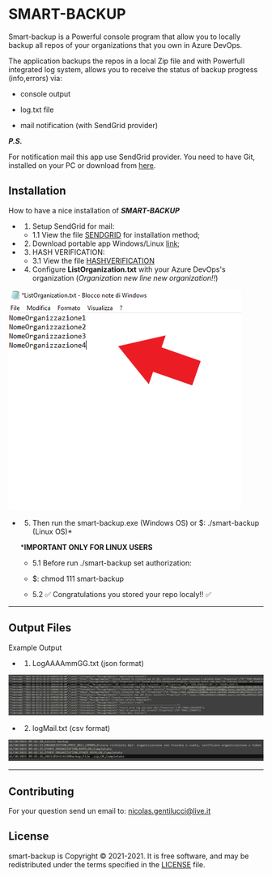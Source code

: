 # SMART-BACKUP

Smart-backup is a Powerful console program that allow you to locally backup all repos of your
organizations that you own in Azure DevOps.

The application backups the repos in a local Zip file and with Powerfull integrated log system,
allows you to receive the status of backup progress (info,errors) via:

- console output

- log.txt file

- mail notification  (with SendGrid provider)

***P.S.***

For notification mail this app use SendGrid provider.
You need to have Git, installed on your PC or download from [here](https://git-scm.com/downloads).


## Installation

How to have a nice installation of ***SMART-BACKUP***


- 1. Setup SendGrid for mail:
	- 1.1 View the file [SENDGRID](./SendGrid.md) for installation method;

- 2. Download portable app Windows/Linux [link]();

- 3. HASH VERIFICATION:
	
	- 3.1 View the file [HASHVERIFICATION](./HashVerification.md)

- 4. Configure **ListOrganization.txt** with your Azure DevOps's organization (*Organization new line new organization!!*)

![1Listorganizations](./media/1Listorganizations.png)

- 5. Then run the smart-backup.exe (Windows OS) or $: ./smart-backup (Linux OS)*

	***IMPORTANT ONLY FOR LINUX USERS**

	- 5.1 Before run ./smart-backup set authorization:
    - $: chmod 111 smart-backup
    
	- 5.2 ✅ Congratulations you stored your repo localy!! ✅

---
## Output Files

Example Output

- 1. LogAAAAmmGG.txt (json format)

![2LogAAAAmmGG](./media/2LogAAAAmmGG.png)

- 2. logMail.txt (csv format)

![1LogMail](./media/1LogMail.png)

</details>

---

## Contributing

For your question send un email to: nicolas.gentilucci@live.it

## License

smart-backup is Copyright © 2021-2021. It is free
software, and may be redistributed under the terms specified in the
[LICENSE](./License.md) file.